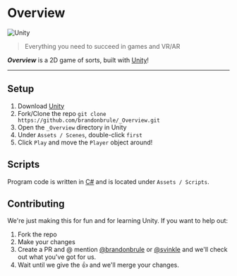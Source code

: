 # Overview

![Unity](https://store.unity.com/themes/store/images/compare-logo.png)
> Everything you need to succeed in games and VR/AR

**_Overview_** is a 2D game of sorts, built with [Unity](https://unity3d.com/)!

---

## Setup

1. Download [Unity](https://store.unity.com/)
2. Fork/Clone the repo `git clone https://github.com/brandonbrule/_Overview.git`
3. Open the `_Overview` directory in Unity
4.  Under `Assets / Scenes`, double-click `first`
5. Click `Play` and move the `Player` object around!

## Scripts

Program code is written in [C#](https://docs.microsoft.com/en-us/dotnet/csharp/programming-guide/index) and is located under `Assets / Scripts`.

## Contributing

We're just making this for fun and for learning Unity. If you want to help out:

1. Fork the repo
2. Make your changes
3. Create a PR and @ mention [@brandonbrule](https://github.com/brandonbrule) or [@svinkle](https://github.com/svinkle) and we'll check out what you've got for us.
4. Wait until we give the 👍 and we'll merge your changes.
